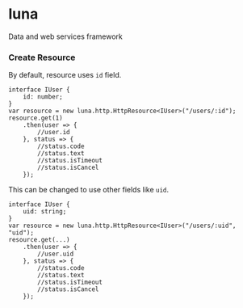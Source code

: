 luna
====

Data and web services framework


### Create Resource

By default, resource uses `id` field.

```
interface IUser {
    id: number;
}
var resource = new luna.http.HttpResource<IUser>("/users/:id");
resource.get(1)
    .then(user => {
        //user.id
    }, status => {
        //status.code
        //status.text
        //status.isTimeout
        //status.isCancel
    });
```

This can be changed to use other fields like `uid`.

```
interface IUser {
    uid: string;
}
var resource = new luna.http.HttpResource<IUser>("/users/:uid", "uid");
resource.get(...)
    .then(user => {
        //user.uid
    }, status => {
        //status.code
        //status.text
        //status.isTimeout
        //status.isCancel
    });
```